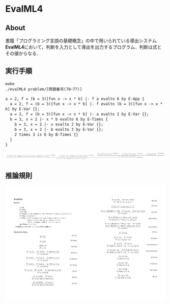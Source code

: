 # EvalML4

## About

書籍「プログラミング言語の基礎概念」の中で用いられている導出システム**EvalML4**において，判断を入力として導出を出力するプログラム．判断は式とその値からなる．

## 実行手順

```
make
./evalML4 problem/[問題番号(70~77)]
```

```
a = 2, f = (b = 3)[fun x -> x * b] |- f a evalto 6 by E-App {
  a = 2, f = (b = 3)[fun x -> x * b] |- f evalto (b = 3)[fun x -> x * b] by E-Var {};
  a = 2, f = (b = 3)[fun x -> x * b] |- a evalto 2 by E-Var {};
  b = 3, x = 2 |- x * b evalto 6 by E-Times {
    b = 3, x = 2 |- x evalto 2 by E-Var {};
    b = 3, x = 2 |- b evalto 3 by E-Var {};
    2 times 3 is 6 by B-Times {}
  }
}
```

<img src="images/sample.png">

## 推論規則

<img src="images/rulebook_21.jpeg" width=50%><img src="images/rulebook_22.jpeg" width = 50%>
